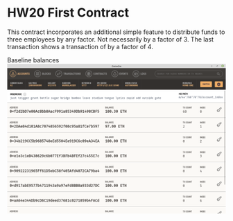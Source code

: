 # HW20 First Contract

This contract incorporates an additional simple feature to distribute funds to three employees by any factor.  Not necessarily by a factor of 3. The last transaction shows a transaction of by a factor of 4.

Baseline balances ![screenshot](https://github.com/oodayeshukla/HW20_First_Contract/blob/main/1_Ganache_starting_balances.png)

